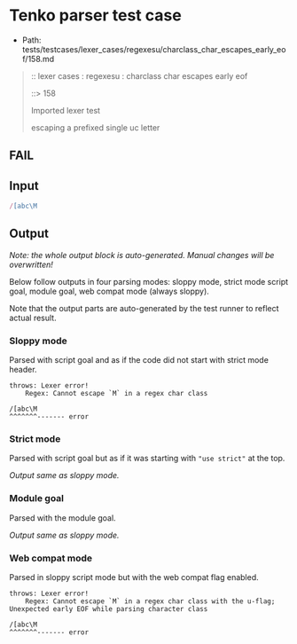 # Tenko parser test case

- Path: tests/testcases/lexer_cases/regexesu/charclass_char_escapes_early_eof/158.md

> :: lexer cases : regexesu : charclass char escapes early eof
>
> ::> 158
>
> Imported lexer test
>
> escaping a prefixed single uc letter

## FAIL

## Input

`````js
/[abc\M
`````

## Output

_Note: the whole output block is auto-generated. Manual changes will be overwritten!_

Below follow outputs in four parsing modes: sloppy mode, strict mode script goal, module goal, web compat mode (always sloppy).

Note that the output parts are auto-generated by the test runner to reflect actual result.

### Sloppy mode

Parsed with script goal and as if the code did not start with strict mode header.

`````
throws: Lexer error!
    Regex: Cannot escape `M` in a regex char class

/[abc\M
^^^^^^^------- error
`````

### Strict mode

Parsed with script goal but as if it was starting with `"use strict"` at the top.

_Output same as sloppy mode._

### Module goal

Parsed with the module goal.

_Output same as sloppy mode._

### Web compat mode

Parsed in sloppy script mode but with the web compat flag enabled.

`````
throws: Lexer error!
    Regex: Cannot escape `M` in a regex char class with the u-flag; Unexpected early EOF while parsing character class

/[abc\M
^^^^^^^------- error
`````

